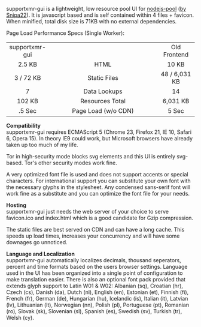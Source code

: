 supportxmr-gui is a lightweight, low resource pool UI for <a href="https://github.com/Snipa22/nodejs-pool" target="_blank">nodejs-pool</a> (<a href="https://github.com/Snipa22/" target="_blank">by Snipa22</a>). It is javascript based and is self contained within 4 files + favicon. When minified, total disk size is 71KB with no external dependencies.

Page Load Performance Specs (Single Worker):
<table>
<tr>
  <td width="20%" align="center">supportxmr-gui</td>
  <td></td>
  <td width="20%" align="center">Old Frontend</td>
</tr>
<tr>
  <td width="20%" align="center">2.5 KB</td>
  <td align="center">HTML</td>
  <td width="20%" align="center">10 KB</td>
</tr>
<tr>
  <td align="center">3 / 72 KB</td>
  <td align="center">Static Files</td>
  <td align="center">48 / 6,031 KB</td>
</tr>
<tr>
  <td align="center">7</td>
  <td align="center">Data Lookups</td>
  <td align="center">14</td>
</tr>
<tr>
  <td align="center">102 KB</td>
  <td align="center">Resources Total</td>
  <td align="center">6,031 KB</td>
</tr>
<tr>
  <td align="center">.5 Sec</td>
  <td align="center">Page Load (w/o CDN)</td>
  <td align="center">5 Sec</td>
</tr>
</table>

<b>Compatibility</b><br>
supportxmr-gui requires ECMAScript 5 (Chrome 23, Firefox 21, IE 10, Safari 6, Opera 15). In theory IE9 could work, but Microsoft browsers have already taken up too much of my life.

Tor in high-security mode blocks svg elements and this UI is entirely svg-based. Tor's other security modes work fine.

A very optimized font file is used and does not support accents or special characters. For international support you can substitute your own font with the necessary glyphs in the stylesheet. Any condensed sans-serif font will work fine as a substitute and you can optimize the font file for your needs.

<b>Hosting</b><br>
supportxmr-gui just needs the web server of your choice to serve favicon.ico and index.html which is a good candidate for Gzip compression.

The static files are best served on CDN and can have a long cache. This speeds up load times, increases your concurrency and will have some downages go unnoticed.

<b>Language and Localization</b><br>
supportxmr-gui automatically localizes decimals, thousand seperators, percent and time formats based on the users browser settings. Language used in the UI has been organized into a single point of configuration to make translation easier. There is also an optional font pack provided that extends glyph support to Latin W01 & W02: Albanian (sq), Croatian (hr), Czech (cs), Danish (da), Dutch (nl), English (en), Estonian (et), Finnish (fi), French (fr), German (de), Hungarian (hu), Icelandic (is), Italian (it), Latvian (lv), Lithuanian (lt), Norwegian (nn), Polish (pl), Portuguese (pt), Romanian (ro), Slovak (sk), Slovenian (sl), Spanish (es), Swedish (sv), Turkish (tr), Welsh (cy).








